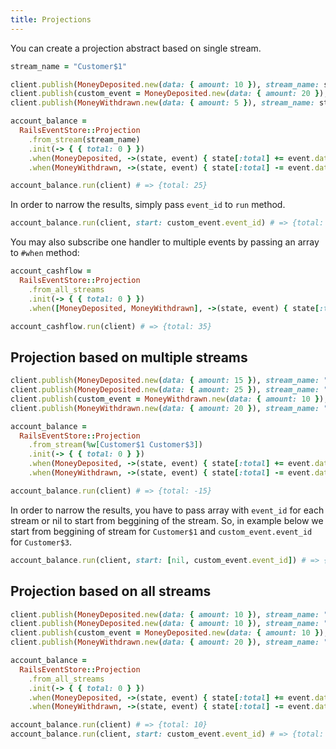 ```yaml
---
title: Projections
---
```


You can create a projection abstract based on single stream.

```ruby
stream_name = "Customer$1"

client.publish(MoneyDeposited.new(data: { amount: 10 }), stream_name: stream_name)
client.publish(custom_event = MoneyDeposited.new(data: { amount: 20 }), stream_name: stream_name)
client.publish(MoneyWithdrawn.new(data: { amount: 5 }), stream_name: stream_name)

account_balance =
  RailsEventStore::Projection
    .from_stream(stream_name)
    .init(-> { { total: 0 } })
    .when(MoneyDeposited, ->(state, event) { state[:total] += event.data[:amount] })
    .when(MoneyWithdrawn, ->(state, event) { state[:total] -= event.data[:amount] })

account_balance.run(client) # => {total: 25}
```

In order to narrow the results, simply pass `event_id` to `run` method.

```ruby
account_balance.run(client, start: custom_event.event_id) # => {total: -5}
```

You may also subscribe one handler to multiple events by passing an array to `#when` method:

```ruby
account_cashflow =
  RailsEventStore::Projection
    .from_all_streams
    .init(-> { { total: 0 } })
    .when([MoneyDeposited, MoneyWithdrawn], ->(state, event) { state[:total] += event.data[:amount] })

account_cashflow.run(client) # => {total: 35}
```

## Projection based on multiple streams

```ruby
client.publish(MoneyDeposited.new(data: { amount: 15 }), stream_name: "Customer$1")
client.publish(MoneyDeposited.new(data: { amount: 25 }), stream_name: "Customer$2")
client.publish(custom_event = MoneyWithdrawn.new(data: { amount: 10 }), stream_name: "Customer$3")
client.publish(MoneyWithdrawn.new(data: { amount: 20 }), stream_name: "Customer$3")

account_balance =
  RailsEventStore::Projection
    .from_stream(%w[Customer$1 Customer$3])
    .init(-> { { total: 0 } })
    .when(MoneyDeposited, ->(state, event) { state[:total] += event.data[:amount] })
    .when(MoneyWithdrawn, ->(state, event) { state[:total] -= event.data[:amount] })

account_balance.run(client) # => {total: -15}
```

In order to narrow the results, you have to pass array with `event_id` for each stream or nil to start from beggining of the stream. So, in example below we start from beggining of stream for `Customer$1` and `custom_event.event_id` for `Customer$3`.

```ruby
account_balance.run(client, start: [nil, custom_event.event_id]) # => {total: -5}
```

## Projection based on all streams

```ruby
client.publish(MoneyDeposited.new(data: { amount: 10 }), stream_name: "Customer$1")
client.publish(MoneyDeposited.new(data: { amount: 10 }), stream_name: "Customer$2")
client.publish(custom_event = MoneyDeposited.new(data: { amount: 10 }), stream_name: "Customer$3")
client.publish(MoneyWithdrawn.new(data: { amount: 20 }), stream_name: "Customer$4")

account_balance =
  RailsEventStore::Projection
    .from_all_streams
    .init(-> { { total: 0 } })
    .when(MoneyDeposited, ->(state, event) { state[:total] += event.data[:amount] })
    .when(MoneyWithdrawn, ->(state, event) { state[:total] -= event.data[:amount] })

account_balance.run(client) # => {total: 10}
account_balance.run(client, start: custom_event.event_id) # => {total: -20}
```
